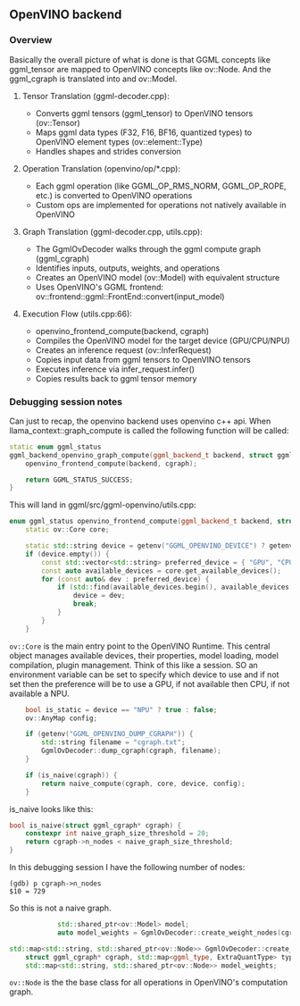 ## OpenVINO backend

### Overview
Basically the overall picture of what is done is that GGML concepts like
ggml_tensor are mapped to OpenVINO concepts like ov::Node. And the ggml_cgraph
is translated into and ov::Model. 

1. Tensor Translation (ggml-decoder.cpp):
    - Converts ggml tensors (ggml_tensor) to OpenVINO tensors (ov::Tensor)
    - Maps ggml data types (F32, F16, BF16, quantized types) to OpenVINO element types (ov::element::Type)
    - Handles shapes and strides conversion

2. Operation Translation (openvino/op/*.cpp):
    - Each ggml operation (like GGML_OP_RMS_NORM, GGML_OP_ROPE, etc.) is converted to OpenVINO operations
    - Custom ops are implemented for operations not natively available in OpenVINO

3. Graph Translation (ggml-decoder.cpp, utils.cpp):
    - The GgmlOvDecoder walks through the ggml compute graph (ggml_cgraph)
    - Identifies inputs, outputs, weights, and operations
    - Creates an OpenVINO model (ov::Model) with equivalent structure
    - Uses OpenVINO's GGML frontend: ov::frontend::ggml::FrontEnd::convert(input_model)

4. Execution Flow (utils.cpp:66):
    - openvino_frontend_compute(backend, cgraph)
    - Compiles the OpenVINO model for the target device (GPU/CPU/NPU)
    - Creates an inference request (ov::InferRequest)
    - Copies input data from ggml tensors to OpenVINO tensors
    - Executes inference via infer_request.infer()
    - Copies results back to ggml tensor memory

### Debugging session notes
Can just to recap, the openvino backend uses openvino c++ api. When
llama_context::graph_compute is called the following function will be called:
```c++
static enum ggml_status
ggml_backend_openvino_graph_compute(ggml_backend_t backend, struct ggml_cgraph *cgraph) {
    openvino_frontend_compute(backend, cgraph);

    return GGML_STATUS_SUCCESS;
}

```
This will land in ggml/src/ggml-openvino/utils.cpp:
```c++
enum ggml_status openvino_frontend_compute(ggml_backend_t backend, struct ggml_cgraph* cgraph) {
    static ov::Core core;

    static std::string device = getenv("GGML_OPENVINO_DEVICE") ? getenv("GGML_OPENVINO_DEVICE") : "";
    if (device.empty()) {
        const std::vector<std::string> preferred_device = { "GPU", "CPU", "NPU" };
        const auto available_devices = core.get_available_devices();
        for (const auto& dev : preferred_device) {
            if (std::find(available_devices.begin(), available_devices.end(), dev) != available_devices.end()) {
                device = dev;
                break;
            }
        }
    }
```
`ov::Core` is the main entry point to the OpenVINO Runtime. This central object
manages available devices, their properties, model loading, model compilation,
plugin management. Think of this like a session.
SO an environment variable can be set to specify which device to use and if not
set then the preference will be to use a GPU, if not available then CPU, if not
available a NPU.

```c++
    bool is_static = device == "NPU" ? true : false;
    ov::AnyMap config;

    if (getenv("GGML_OPENVINO_DUMP_CGRAPH")) {
        std::string filename = "cgraph.txt";
        GgmlOvDecoder::dump_cgraph(cgraph, filename);
    }

    if (is_naive(cgraph)) {
        return naive_compute(cgraph, core, device, config);
    }
```
is_naive looks like this:
```c++
bool is_naive(struct ggml_cgraph* cgraph) {
    constexpr int naive_graph_size_threshold = 20;
    return cgraph->n_nodes < naive_graph_size_threshold;
}
```
In this debugging session I have the following number of nodes:
```console
(gdb) p cgraph->n_nodes
$10 = 729
```
So this is not a naive graph. 

```c++
            std::shared_ptr<ov::Model> model;
            auto model_weights = GgmlOvDecoder::create_weight_nodes(cgraph, get_types_to_requant(device));
```
```c++
std::map<std::string, std::shared_ptr<ov::Node>> GgmlOvDecoder::create_weight_nodes(
    struct ggml_cgraph* cgraph, std::map<ggml_type, ExtraQuantType> types_to_requantize) {
    std::map<std::string, std::shared_ptr<ov::Node>> model_weights;
```
`ov::Node` is the the base class for all operations in OpenVINO's computation
graph.



